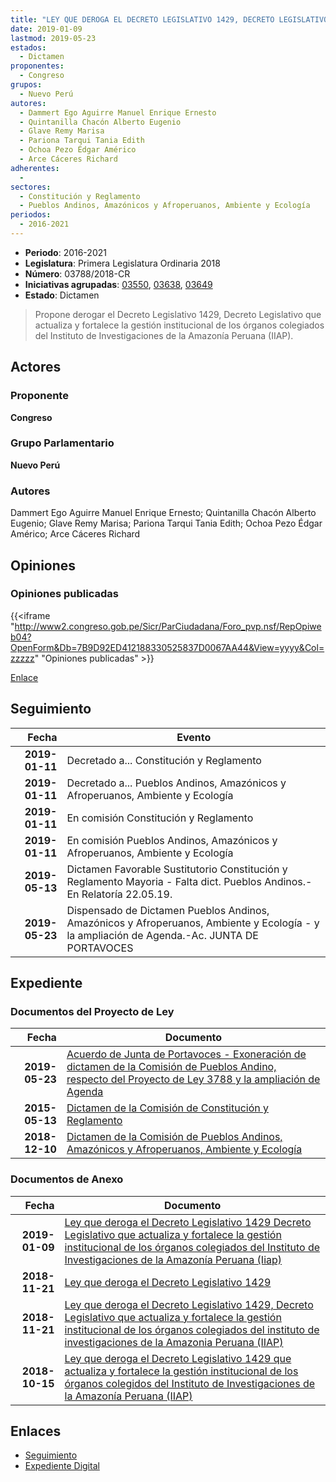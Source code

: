 ```yaml
---
title: "LEY QUE DEROGA EL DECRETO LEGISLATIVO 1429, DECRETO LEGISLATIVO QUE ACTUALIZA Y FORTALECE LA GESTIÓN INSTITUCIONAL DE LOS ÓRGANOS COLEGIADOS DEL INSTITUTO DE INVESTIGACIONES DE LA AMAZONÍA PERUANA (IIAP)"
date: 2019-01-09
lastmod: 2019-05-23
estados: 
  - Dictamen
proponentes: 
  - Congreso
grupos: 
  - Nuevo Perú
autores: 
  - Dammert Ego Aguirre Manuel Enrique Ernesto
  - Quintanilla Chacón Alberto Eugenio
  - Glave Remy Marisa
  - Pariona Tarqui Tania Edith
  - Ochoa Pezo Édgar Américo
  - Arce Cáceres Richard
adherentes: 
  - 
sectores: 
  - Constitución y Reglamento
  - Pueblos Andinos, Amazónicos y Afroperuanos, Ambiente y Ecología
periodos: 
  - 2016-2021
---
```


- **Periodo**: 2016-2021
- **Legislatura**: Primera Legislatura Ordinaria 2018
- **Número**: 03788/2018-CR
- **Iniciativas agrupadas**: [03550](../../03500/03550), [03638](../../03600/03638), [03649](../../03600/03649)
- **Estado**: Dictamen

> Propone derogar el Decreto Legislativo 1429, Decreto Legislativo que actualiza y fortalece la gestión institucional de los órganos colegiados del Instituto de Investigaciones de la Amazonía Peruana (IIAP).


## Actores

### Proponente

**Congreso**

### Grupo Parlamentario

**Nuevo Perú**

### Autores

Dammert Ego Aguirre Manuel Enrique Ernesto; Quintanilla Chacón Alberto Eugenio; Glave Remy Marisa; Pariona Tarqui Tania Edith; Ochoa Pezo Édgar Américo; Arce Cáceres Richard


## Opiniones

### Opiniones publicadas

{{<iframe "http://www2.congreso.gob.pe/Sicr/ParCiudadana/Foro_pvp.nsf/RepOpiweb04?OpenForm&Db=7B9D92ED412188330525837D0067AA44&View=yyyy&Col=zzzzz" "Opiniones publicadas" >}}

[Enlace](http://www2.congreso.gob.pe/Sicr/ParCiudadana/Foro_pvp.nsf/RepOpiweb04?OpenForm&Db=7B9D92ED412188330525837D0067AA44&View=yyyy&Col=zzzzz)

## Seguimiento

| Fecha | Evento |
|------:|--------|
| **2019-01-11** | Decretado a... Constitución y Reglamento|
| **2019-01-11** | Decretado a... Pueblos Andinos, Amazónicos y Afroperuanos, Ambiente y Ecología|
| **2019-01-11** | En comisión Constitución y Reglamento|
| **2019-01-11** | En comisión Pueblos Andinos, Amazónicos y Afroperuanos, Ambiente y Ecología|
| **2019-05-13** | Dictamen Favorable Sustitutorio Constitución y Reglamento Mayoria - Falta dict. Pueblos Andinos.-En Relatoría 22.05.19.|
| **2019-05-23** | Dispensado de Dictamen Pueblos Andinos, Amazónicos y Afroperuanos, Ambiente y Ecología - y la ampliación de Agenda.-Ac. JUNTA DE PORTAVOCES|


## Expediente


### Documentos del Proyecto de Ley

| Fecha | Documento |
|------:|--------|
| **2019-05-23** | [Acuerdo de Junta de Portavoces - Exoneración de dictamen de la Comisión de Pueblos Andino, respecto del Proyecto de Ley 3788 y la ampliación de Agenda](http://www.leyes.congreso.gob.pe/Documentos/2016_2021/Acuerdos/Junta_Portavoces/AJP0355020190523.pdf) |
| **2015-05-13** | [Dictamen de la Comisión de Constitución y Reglamento](http://www.leyes.congreso.gob.pe/Documentos/2016_2021/Dictamenes/Proyectos_de_Ley/03550DC04MAY20190513.pdf) |
| **2018-12-10** | [Dictamen de la Comisión de Pueblos Andinos, Amazónicos y Afroperuanos, Ambiente y Ecología](http://www.leyes.congreso.gob.pe/Documentos/2016_2021/Dictamenes/Proyectos_de_Ley/03550DC19MAY20181210.pdf) |

### Documentos de Anexo

| Fecha | Documento |
|------:|--------|
| **2019-01-09** | [Ley que deroga el Decreto Legislativo 1429 Decreto Legislativo que actualiza y fortalece la gestión institucional de los órganos colegiados del Instituto de Investigaciones de la Amazonía Peruana (Iiap)](http://www.leyes.congreso.gob.pe/Documentos/2016_2021/Proyectos_de_Ley_y_de_Resoluciones_Legislativas/PL0378820190109.pdf) |
| **2018-11-21** | [Ley que deroga el Decreto Legislativo 1429](http://www.leyes.congreso.gob.pe/Documentos/2016_2021/Proyectos_de_Ley_y_de_Resoluciones_Legislativas/PL0364920181121..pdf) |
| **2018-11-21** | [Ley que deroga el Decreto Legislativo 1429, Decreto Legislativo que actualiza y fortalece la gestión institucional de los órganos colegiados del instituto de investigaciones de la Amazonia Peruana (IIAP)](http://www.leyes.congreso.gob.pe/Documentos/2016_2021/Proyectos_de_Ley_y_de_Resoluciones_Legislativas/PL0363820181121.pdf) |
| **2018-10-15** | [Ley que deroga el Decreto Legislativo 1429 que actualiza y fortalece la gestión institucional de los órganos colegidos del Instituto de Investigaciones de la Amazonía Peruana (IIAP)](http://www.leyes.congreso.gob.pe/Documentos/2016_2021/Proyectos_de_Ley_y_de_Resoluciones_Legislativas/PL0355020181015.pdf) |

## Enlaces 

- [Seguimiento](http://www2.congreso.gob.pe/Sicr/TraDocEstProc/CLProLey2016.nsf/f7fff46988ca05b1052578e100829cc7/7b2a64ea350afaa30525837d005ab551?OpenDocument)
- [Expediente Digital](http://www2.congreso.gob.pe/Sicr/TraDocEstProc/CLProLey2016.nsf/f7fff46988ca05b1052578e100829cc7/7b2a64ea350afaa30525837d005ab551?OpenDocument&Click=05257FB7005EB655.eb71d0cf91d8294e05256cdf006b5706/$Body/0.1C6C)
